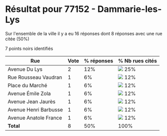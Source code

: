 # Résultat pour 77152 - Dammarie-les-Lys

Sur l'ensemble de la ville il y a eu 16 réponses dont 8 réponses avec une rue citée (50%)

7 points noirs identifiés

| Rue | Vote | % réponses | % Nb rues cités|
|-----|------|------------|----------------|
| Avenue Du Lys | 2 | 12% | <img src="../../img/bar_25.gif" />&nbsp;25%|
| Rue Rousseau Vaudran | 1 | 6% | <img src="../../img/bar_12.gif" />&nbsp;12%|
| Place du Marché | 1 | 6% | <img src="../../img/bar_12.gif" />&nbsp;12%|
| Avenue Émile Zola | 1 | 6% | <img src="../../img/bar_12.gif" />&nbsp;12%|
| Avenue Jean Jaurès | 1 | 6% | <img src="../../img/bar_12.gif" />&nbsp;12%|
| Avenue Henri Barbusse | 1 | 6% | <img src="../../img/bar_12.gif" />&nbsp;12%|
| Avenue Anatole France | 1 | 6% | <img src="../../img/bar_12.gif" />&nbsp;12%|
| **Total** | 8 | 50% | 100%|
